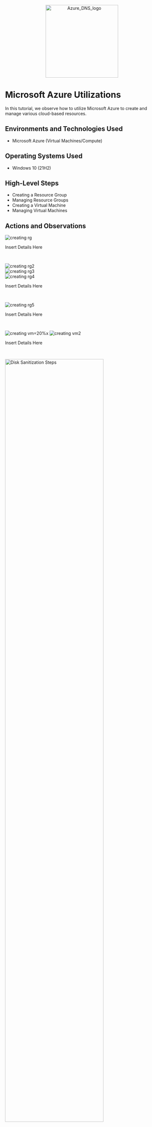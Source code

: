 <p align="center">
<img width="238" alt="Azure_DNS_logo" src="https://github.com/kylewilliamsrr/azure-utilizations/assets/144828759/7d63a336-998c-4e8b-9151-0db45c38091d">


  
</p>

<h1>Microsoft Azure Utilizations</h1>
In this tutorial, we observe how to utilize Microsoft Azure to create and manage various cloud-based resources. <br />



<h2>Environments and Technologies Used</h2>

- Microsoft Azure (Virtual Machines/Compute)


<h2>Operating Systems Used </h2>

- Windows 10 (21H2)

<h2>High-Level Steps</h2>

- Creating a Resource Group
- Managing Resource Groups
- Creating a Virtual Machine 
- Managing Virtual Machines

<h2>Actions and Observations</h2>

<p>

  ![creating rg](https://github.com/kylewilliamsrr/azure-utilizations/assets/144828759/49d5bf68-50a6-4760-a103-0840d9e20407)

</p>
<p>
Insert Details Here
</p>
<br />

<p>

![creating rg2](https://github.com/kylewilliamsrr/azure-utilizations/assets/144828759/efbb7a93-adcc-4192-b542-24262f1aa738)
<br />
![creating rg3](https://github.com/kylewilliamsrr/azure-utilizations/assets/144828759/abae046d-e227-435d-83db-44a58608a5c8)
<br />
![creating rg4](https://github.com/kylewilliamsrr/azure-utilizations/assets/144828759/b7eb6885-7071-4ac8-9535-550f31bd5c21)

</p>
<p>
Insert Details Here
</p>
<br />

<p>

![creating rg5](https://github.com/kylewilliamsrr/azure-utilizations/assets/144828759/6bdb1c9a-b5c6-40ca-acc5-2bcc64776b75)

</p>
<p>
Insert Details Here
</p>
<br />

<p>

![creating vm](https://github.com/kylewilliamsrr/azure-utilizations/assets/144828759/cf75e7cc-777a-42ef-8b24-75e3337d0c29)=20%x
![creating vm2](https://github.com/kylewilliamsrr/azure-utilizations/assets/144828759/5302b4ea-f72a-4edc-8b14-30b29fb31e1b)


</p>
<p>
Insert Details Here
</p>
<br />

<p>
<img src="https://i.imgur.com/DJmEXEB.png" height="80%" width="80%" alt="Disk Sanitization Steps"/>
</p>
<p>
Insert Details Here
</p>
<br />

<p>
<img src="https://i.imgur.com/DJmEXEB.png" height="80%" width="80%" alt="Disk Sanitization Steps"/>
</p>
<p>
Insert Details Here
</p>
<br />

<p>
<img src="https://i.imgur.com/DJmEXEB.png" height="80%" width="80%" alt="Disk Sanitization Steps"/>
</p>
<p>
Insert Details Here
</p>
<br />

<p>
<img src="https://i.imgur.com/DJmEXEB.png" height="80%" width="80%" alt="Disk Sanitization Steps"/>
</p>
<p>
Insert Details Here
</p>
<br />

<p>
<img src="https://i.imgur.com/DJmEXEB.png" height="80%" width="80%" alt="Disk Sanitization Steps"/>
</p>
<p>
Insert Details Here
</p>
<br />
